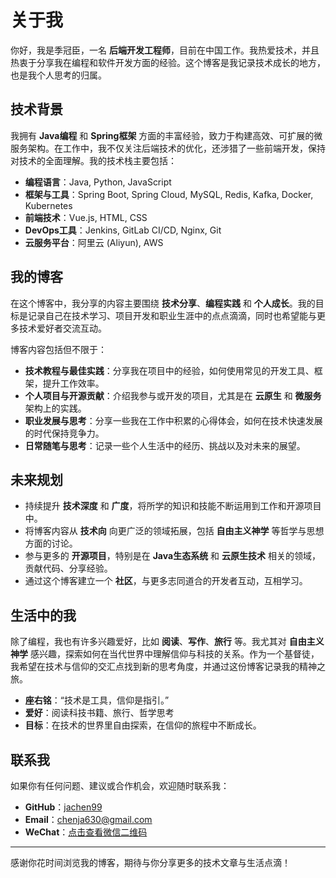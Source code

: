 # 关于我

你好，我是季冠臣，一名 **后端开发工程师**，目前在中国工作。我热爱技术，并且热衷于分享我在编程和软件开发方面的经验。这个博客是我记录技术成长的地方，也是我个人思考的归属。

## 技术背景

我拥有 **Java编程** 和 **Spring框架** 方面的丰富经验，致力于构建高效、可扩展的微服务架构。在工作中，我不仅关注后端技术的优化，还涉猎了一些前端开发，保持对技术的全面理解。我的技术栈主要包括：

- **编程语言**：Java, Python, JavaScript
- **框架与工具**：Spring Boot, Spring Cloud, MySQL, Redis, Kafka, Docker, Kubernetes
- **前端技术**：Vue.js, HTML, CSS
- **DevOps工具**：Jenkins, GitLab CI/CD, Nginx, Git
- **云服务平台**：阿里云 (Aliyun), AWS

## 我的博客

在这个博客中，我分享的内容主要围绕 **技术分享**、**编程实践** 和 **个人成长**。我的目标是记录自己在技术学习、项目开发和职业生涯中的点点滴滴，同时也希望能与更多技术爱好者交流互动。

博客内容包括但不限于：

- **技术教程与最佳实践**：分享我在项目中的经验，如何使用常见的开发工具、框架，提升工作效率。
- **个人项目与开源贡献**：介绍我参与或开发的项目，尤其是在 **云原生** 和 **微服务** 架构上的实践。
- **职业发展与思考**：分享一些我在工作中积累的心得体会，如何在技术快速发展的时代保持竞争力。
- **日常随笔与思考**：记录一些个人生活中的经历、挑战以及对未来的展望。

## 未来规划

- 持续提升 **技术深度** 和 **广度**，将所学的知识和技能不断运用到工作和开源项目中。
- 将博客内容从 **技术向** 向更广泛的领域拓展，包括 **自由主义神学** 等哲学与思想方面的讨论。
- 参与更多的 **开源项目**，特别是在 **Java生态系统** 和 **云原生技术** 相关的领域，贡献代码、分享经验。
- 通过这个博客建立一个 **社区**，与更多志同道合的开发者互动，互相学习。

## 生活中的我

除了编程，我也有许多兴趣爱好，比如 **阅读**、**写作**、**旅行** 等。我尤其对 **自由主义神学** 感兴趣，探索如何在当代世界中理解信仰与科技的关系。作为一个基督徒，我希望在技术与信仰的交汇点找到新的思考角度，并通过这份博客记录我的精神之旅。

- **座右铭**：“技术是工具，信仰是指引。”
- **爱好**：阅读科技书籍、旅行、哲学思考
- **目标**：在技术的世界里自由探索，在信仰的旅程中不断成长。

## 联系我

如果你有任何问题、建议或合作机会，欢迎随时联系我：

- **GitHub**：[jachen99](https://github.com/jachen99)
- **Email**：[chenja630@gmail.com](mailto:chenja630@gmail.com)
- **WeChat**：[点击查看微信二维码](./images/wechat-qr-code.jpg)

---

感谢你花时间浏览我的博客，期待与你分享更多的技术文章与生活点滴！
